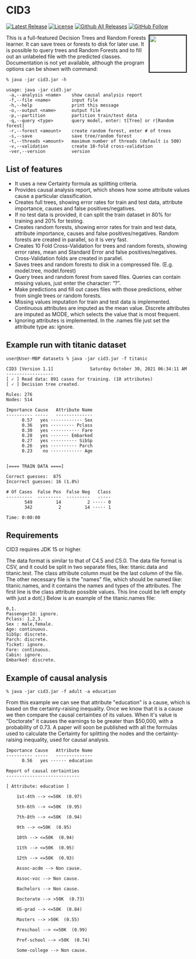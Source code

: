 # CID3
[![Latest Release](https://img.shields.io/github/release/alepedia69/cid3.svg)](https://github.com/alepedia69/cid3/releases/latest)
[![License](https://img.shields.io/github/license/alepedia69/cid3.svg)](https://github.com/alepedia69/cid3/blob/master/LICENSE)
[![Github All Releases](https://img.shields.io/github/downloads/alepedia69/cid3/total.svg)](https://github.com/alepedia69/cid3/releases)
[![GitHub Follow](https://img.shields.io/github/followers/alepedia69?style=social&logo=github)](https://github.com/alepedia69)

<a href="https://buymeacoffee.com/alepedia" target="_blank">
    <img align="right" src="https://github.com/alepedia69/Calcula_Pro/blob/main/Images/buy-me-a-coffee.jpeg" style="width: 100px; height: 100px; border: 2px solid black; margin-right: 10px;" />
</a>

This is a full-featured Decision Trees and Random Forests learner. It can save trees or forests to disk for later use. It is possible to query trees and Random Forests and to fill out an unlabeled file with the predicted classes. Documentation is not yet available, although the program options can be shown with command:   

```
% java -jar cid3.jar -h

usage: java -jar cid3.jar
 -a,--analysis <name>    show causal analysis report
 -f,--file <name>        input file
 -h,--help               print this message
 -o,--output <name>      output file
 -p,--partition          partition train/test data
 -q,--query <type>       query model, enter: t[Tree] or r[Random forest]
 -r,--forest <amount>    create random forest, enter # of trees
 -s,--save               save tree/random forest
 -t,--threads <amount>   maximum number of threads (default is 500)
 -v,--validation         create 10-fold cross-validation
 -ver,--version          version
```

## List of features

* It uses a new Certainty formula as splitting criteria.
* Provides causal analysis report, which shows how some attribute values cause a particular classification.
* Creates full trees, showing error rates for train and test data, attribute importance, causes and false positives/negatives.
* If no test data is provided, it can split the train dataset in 80% for training and 20% for testing.
* Creates random forests, showing error rates for train and test data, attribute importance, causes and false positives/negatives. Random forests are created in parallel, so it is very fast.
* Creates 10 Fold Cross-Validation for trees and random forests, showing error rates, mean and Standard Error and false positives/negatives. Cross-Validation folds are created in parallel.
* Saves trees and random forests to disk in a compressed file. (E.g. model.tree, model.forest)
* Query trees and random forest from saved files. Queries can contain missing values, just enter the character: “?”.
* Make predictions and fill out cases files with those predictions, either from single trees or random forests.
* Missing values imputation for train and test data is implemented. Continuous attributes are imputed as the mean value. Discrete attributes are imputed as MODE, which selects the value that is most frequent.
* Ignoring attributes is implemented. In the .names file just set the attribute type as: ignore.


## Example run with titanic dataset
```
user@User-MBP datasets % java -jar cid3.jar -f titanic

CID3 [Version 1.1]              Saturday October 30, 2021 06:34:11 AM
------------------
[ ✓ ] Read data: 891 cases for training. (10 attributes)
[ ✓ ] Decision tree created.

Rules: 276
Nodes: 514

Importance Cause   Attribute Name
---------- -----   --------------
      0.57   yes ············ Sex
      0.36   yes ········· Pclass
      0.30   yes ··········· Fare
      0.28   yes ······· Embarked
      0.27   yes ·········· SibSp
      0.26   yes ·········· Parch
      0.23    no ············ Age


[==== TRAIN DATA ====] 

Correct guesses:  875
Incorrect guesses: 16 (1.8%)

# Of Cases  False Pos  False Neg   Class
----------  ---------  ---------   -----
       549         14          2 ····· 0
       342          2         14 ····· 1

Time: 0:00:00
```

## Requirements

CID3 requires JDK 15 or higher.

The data format is similar to that of C4.5 and C5.0. The data file format is CSV, and it could be split in two separate files, like: titanic.data and titanic.test.   The class attribute column must be the last column of the file. The other necessary file is the "names" file, which should be named like: titanic.names, and it contains the names and types of the attributes. The first line is the class attribute possible values. This line could be left empty with just a dot(.) Below is an example of the titanic.names file:

```
0,1.  
PassengerId: ignore.  
Pclass: 1,2,3.  
Sex : male,female.  
Age: continuous.  
SibSp: discrete.  
Parch: discrete.  
Ticket: ignore.  
Fare: continuous.  
Cabin: ignore.  
Embarked: discrete.  
```

## Example of causal analysis 
```
% java -jar cid3.jar -f adult -a education
```
From this example we can see that attribute "education" is a cause, which is based on the certainty-raising inequality. Once we know that it is a cause we then compare the causal certainties of its values. When it's value is "Doctorate" it causes the earnings to be greater than $50,000, with a probability of 0.73. A paper will soon be published with all the formulas used to calculate the Certainty for splitting the nodes and the certainty-raising inequality, used for causal analysis.

```
Importance Cause   Attribute Name
---------- -----   --------------
      0.56   yes ······ education

Report of causal certainties
----------------------------

[ Attribute: education ]

    1st-4th --> <=50K  (0.97)

    5th-6th --> <=50K  (0.95)

    7th-8th --> <=50K  (0.94)

    9th --> <=50K  (0.95)

    10th --> <=50K  (0.94)

    11th --> <=50K  (0.95)

    12th --> <=50K  (0.93)

    Assoc-acdm --> Non cause.

    Assoc-voc --> Non cause.

    Bachelors --> Non cause.

    Doctorate --> >50K  (0.73)

    HS-grad --> <=50K  (0.84)

    Masters --> >50K  (0.55)

    Preschool --> <=50K  (0.99)

    Prof-school --> >50K  (0.74)

    Some-college --> Non cause.
```
